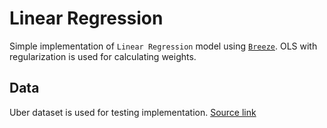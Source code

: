 # Linear Regression
Simple implementation of `Linear Regression` model using [`Breeze`](https://github.com/scalanlp/breeze).
OLS with regularization is used for calculating weights.

## Data
Uber dataset is used for testing implementation. [Source link](https://www.kaggle.com/datasets/yasserh/uber-fares-dataset)